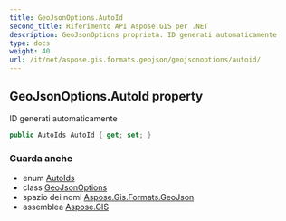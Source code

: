 ```yaml
---
title: GeoJsonOptions.AutoId
second_title: Riferimento API Aspose.GIS per .NET
description: GeoJsonOptions proprietà. ID generati automaticamente
type: docs
weight: 40
url: /it/net/aspose.gis.formats.geojson/geojsonoptions/autoid/
---
```

## GeoJsonOptions.AutoId property

ID generati automaticamente

```csharp
public AutoIds AutoId { get; set; }
```

### Guarda anche

* enum [AutoIds](../../../aspose.gis/autoids/)
* class [GeoJsonOptions](../)
* spazio dei nomi [Aspose.Gis.Formats.GeoJson](../../geojsonoptions/)
* assemblea [Aspose.GIS](../../../)


